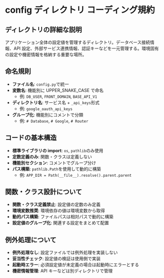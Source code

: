 # config ディレクトリ コーディング規約

## ディレクトリの詳細な説明

アプリケーション全体の設定値を管理するディレクトリ。データベース接続情報、API 設定、外部サービス連携情報、認証キーなどを一元管理する。環境固有の設定や機密情報を格納する重要な場所。

## 命名規則

- **ファイル名**: `config.py`で統一
- **変数名**: 機能別に UPPER_SNAKE_CASE で命名
  - 例: `DB_USER`, `FRONT_DOMAIN`, `BASE_API_V1`
- **ディレクトリ名**: サービス名 + `_api_keys`形式
  - 例: `google_oauth_api_keys`
- **グループ化**: 機能別にコメントで分類
  - 例: `# Database`, `# Google`, `# Router`

## コードの基本構造

- **標準ライブラリの import**: `os`, `pathlib`のみ使用
- **定数定義のみ**: 関数・クラスは定義しない
- **機能別セクション**: コメントでグループ分け
- **パス構築**: `pathlib.Path`を使用して動的に構築
  - 例: `APP_DIR = Path(__file__).resolve().parent.parent`

## 関数・クラス設計について

- **関数・クラス定義禁止**: 設定値の定数のみ定義
- **環境変数推奨**: 環境依存の値は環境変数から取得
- **動的パス構築**: ファイルパスは相対パスで動的に構築
- **設定値のグループ化**: 関連する設定をまとめて配置

## 例外処理について

- **例外処理なし**: 設定ファイルでは例外処理を実装しない
- **妥当性チェック**: 設定値の検証は使用側で実装
- **起動時エラー**: 必須設定値が未定義の場合は起動時にエラーとする
- **機密情報管理**: API キーなどは別ディレクトリで管理
